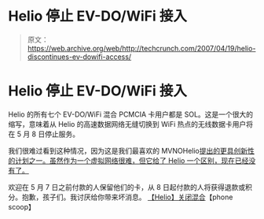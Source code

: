 # Helio 停止 EV-DO/WiFi 接入

> 原文：<https://web.archive.org/web/http://techcrunch.com/2007/04/19/helio-discontinues-ev-dowifi-access/>

# Helio 停止 EV-DO/WiFi 接入

Helio 的所有七个 EV-DO/WiFi 混合 PCMCIA 卡用户都是 SOL。这是一个很大的缩写，意味着从 Helio 的高速数据网络无缝切换到 WiFi 热点的无线数据卡用户将在 5 月 8 日停止服务。

我们很难过看到这种情况，因为这是我们最喜欢的 MVNOHelio[提出的更具创新性的计划之一。虽然作为一个虚拟网络很难，但它给了 Helio 一个区别，现在已经没有了。](https://web.archive.org/web/20210118200506/http://crunchgear.com/?s=helio)

欢迎在 5 月 7 日之前付款的人保留他们的卡，从 8 日起付款的人将获得退款或积分。抱歉，孩子们。我讨厌给你带来坏消息。
 [【Helio】关闭混合](https://web.archive.org/web/20210118200506/http://www.phonescoop.com/news/item.php?n=2172)【phone scoop】